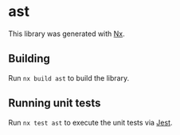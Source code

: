 # ast

This library was generated with [Nx](https://nx.dev).

## Building

Run `nx build ast` to build the library.

## Running unit tests

Run `nx test ast` to execute the unit tests via [Jest](https://jestjs.io).
